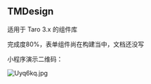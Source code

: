 ## TMDesign

适用于 Taro 3.x 的组件库

完成度80%，表单组件尚在构建当中，文档还没写

小程序演示二维码：

![Uyq6kq.jpg](https://s1.ax1x.com/2020/07/17/Uyq6kq.jpg)


